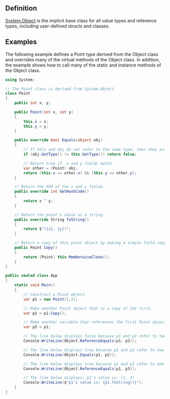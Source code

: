 
## Definition

[System.Object](https://learn.microsoft.com/en-us/dotnet/api/system.object) is the implicit base class for all value types and reference types, including user-defined structs and classes.


## Examples

The following example defines a Point type derived from the Object class and overrides many of the virtual methods of the Object class. In addition, the example shows how to call many of the static and instance methods of the Object class.

```C#
using System;

// The Point class is derived from System.Object.
class Point
{
    public int x, y;

    public Point(int x, int y)
    {
        this.x = x;
        this.y = y;
    }

    public override bool Equals(object obj)
    {
        // If this and obj do not refer to the same type, then they are not equal.This is a override. 
        if (obj.GetType() != this.GetType()) return false;

        // Return true if  x and y fields match.
        var other = (Point) obj;
        return (this.x == other.x) && (this.y == other.y);
    }

    // Return the XOR of the x and y fields.
    public override int GetHashCode()
    {
        return x ^ y;
    }

    // Return the point's value as a string.
    public override String ToString()
    {
        return $"({x}, {y})";
    }

    // Return a copy of this point object by making a simple field copy.
    public Point Copy()
    {
        return (Point) this.MemberwiseClone();
    }
}

public sealed class App
{
    static void Main()
    {
        // Construct a Point object.
        var p1 = new Point(1,2);

        // Make another Point object that is a copy of the first.
        var p2 = p1.Copy();

        // Make another variable that references the first Point object.
        var p3 = p1;

        // The line below displays false because p1 and p2 refer to two different objects.
        Console.WriteLine(Object.ReferenceEquals(p1, p2));

        // The line below displays true because p1 and p2 refer to two different objects that have the same value.
        Console.WriteLine(Object.Equals(p1, p2));

        // The line below displays true because p1 and p3 refer to one object.
        Console.WriteLine(Object.ReferenceEquals(p1, p3));

        // The line below displays: p1's value is: (1, 2)
        Console.WriteLine($"p1's value is: {p1.ToString()}");
    }
}
```
